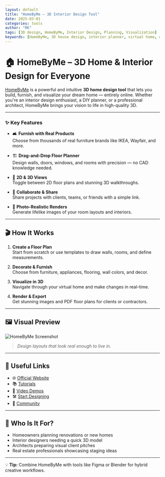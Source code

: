 ```yaml
---
layout: default
title: "HomeByMe – 3D Interior Design Tool"
date: 2025-03-01
categories: tools
author: "RK"
tags: [3D design, HomeByMe, Interior Design, Planning, Visualization]
keywords: [HomeByMe, 3D house design, interior planner, virtual home, design software]
---
```


# 🏠 HomeByMe – 3D Home & Interior Design for Everyone

[HomeByMe](https://home.by.me/) is a powerful and intuitive **3D home design tool** that lets you build, furnish, and visualize your dream home — entirely online. Whether you're an interior design enthusiast, a DIY planner, or a professional architect, HomeByMe brings your vision to life in high-quality 3D.

---

### ✨ Key Features

- 🛋️ **Furnish with Real Products**  
  Choose from thousands of real furniture brands like IKEA, Wayfair, and more.

- 🏗️ **Drag-and-Drop Floor Planner**  
  Design walls, doors, windows, and rooms with precision — no CAD knowledge needed.

- 📐 **2D & 3D Views**  
  Toggle between 2D floor plans and stunning 3D walkthroughs.

- 🔁 **Collaborate & Share**  
  Share projects with clients, teams, or friends with a simple link.

- 📸 **Photo-Realistic Renders**  
  Generate lifelike images of your room layouts and interiors.

---

## 🎬 How It Works

1. **Create a Floor Plan**  
   Start from scratch or use templates to draw walls, rooms, and define measurements.

2. **Decorate & Furnish**  
   Choose from furniture, appliances, flooring, wall colors, and decor.

3. **Visualize in 3D**  
   Navigate through your virtual home and make changes in real-time.

4. **Render & Export**  
   Get stunning images and PDF floor plans for clients or contractors.

---

## 🖼️ Visual Preview

![HomeByMe Screenshot](https://www.home.by.me/assets/images/home/byme_home-og-2.jpg)

> *Design layouts that look real enough to live in.*

---

## 🔗 Useful Links

- 🌐 [Official Website](https://home.by.me/)
- 📚 [Tutorials](https://home.by.me/en/tutorials/)
- 🎥 [Video Demos](https://www.youtube.com/@HomeByMeOfficial)
- 🛠️ [Start Designing](https://home.by.me/en/my-home/)
- 💬 [Community](https://community.by.me/)

---

## 📌 Who Is It For?

- Homeowners planning renovations or new homes
- Interior designers needing a quick 3D model
- Architects preparing visual client pitches
- Real estate professionals showcasing staging ideas

---

💡 **Tip:** Combine HomeByMe with tools like Figma or Blender for hybrid creative workflows.


